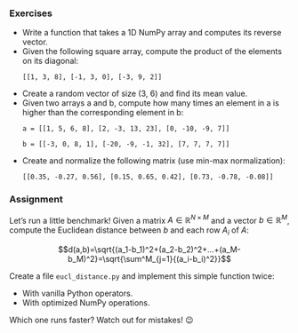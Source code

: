 ### Exercises

- Write a function that takes a 1D NumPy array and computes its reverse vector.
- Given the following square array, compute the product of the elements on its diagonal: 
  ```
  [[1, 3, 8], [-1, 3, 0], [-3, 9, 2]]
  ```
- Create a random vector of size (3, 6) and find its mean value.
- Given two arrays a and b, compute how many times an element in a is higher than the corresponding element in b:
  ```
  a = [[1, 5, 6, 8], [2, -3, 13, 23], [0, -10, -9, 7]]
  ```
  ```
  b = [[-3, 0, 8, 1], [-20, -9, -1, 32], [7, 7, 7, 7]]
  ```
- Create and normalize the following matrix (use min-max normalization):
  ```
  [[0.35, -0.27, 0.56], [0.15, 0.65, 0.42], [0.73, -0.78, -0.08]]
  ```

### Assignment

Let’s run a little benchmark! Given a matrix $A\in\mathbb{R}^{N\times M}$ and a vector $b\in\mathbb{R}^M$, compute the Euclidean distance between $b$ and each row $A_i$ of $A$:

$$d(a,b)=\sqrt{(a_1-b_1)^2+(a_2-b_2)^2+...+(a_M-b_M)^2}=\sqrt{\sum^M_{j=1}{(a_i-b_i)^2}}$$

Create a file `eucl_distance.py` and implement this simple function twice:
- With vanilla Python operators.
- With optimized NumPy operations.

Which one runs faster? Watch out for mistakes! 😉
